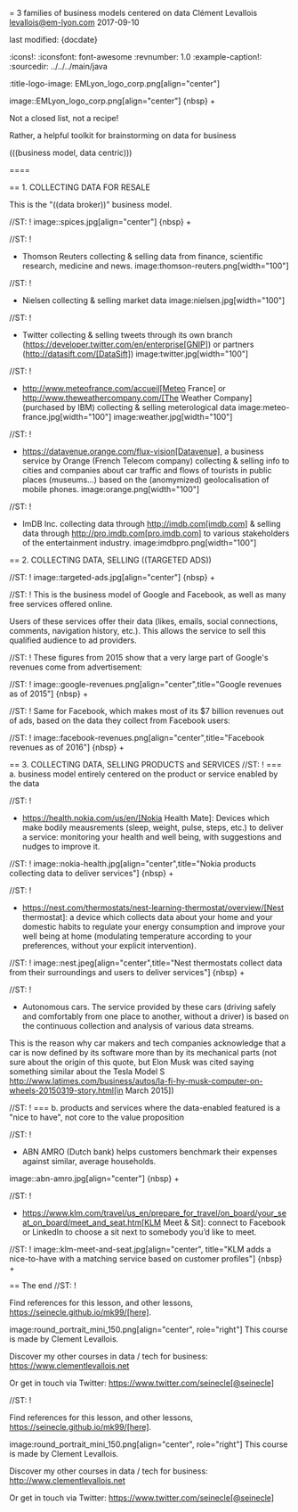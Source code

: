 = 3 families of business models centered on data
Clément Levallois <levallois@em-lyon.com>
2017-09-10

last modified: {docdate}

:icons!:
:iconsfont:   font-awesome
:revnumber: 1.0
:example-caption!:
:sourcedir: ../../../main/java

:title-logo-image: EMLyon_logo_corp.png[align="center"]

image::EMLyon_logo_corp.png[align="center"]
{nbsp} +

Not a closed list, not a recipe!

Rather, a helpful toolkit for brainstorming on data for business

(((business model, data centric)))

====

== 1. COLLECTING DATA FOR RESALE

This is the "((data broker))" business model.

//ST: !
image::spices.jpg[align="center"]
{nbsp} +

//ST: !
- Thomson Reuters collecting & selling data from finance, scientific research, medicine and news. image:thomson-reuters.png[width="100"]

//ST: !
- Nielsen collecting & selling market data image:nielsen.jpg[width="100"]

//ST: !
- Twitter collecting & selling tweets through its own branch (https://developer.twitter.com/en/enterprise[GNIP]) or partners (http://datasift.com/[DataSift]) image:twitter.jpg[width="100"]

//ST: !
- http://www.meteofrance.com/accueil[Meteo France] or http://www.theweathercompany.com/[The Weather Company] (purchased by IBM) collecting & selling meterological data image:meteo-france.jpg[width="100"] image:weather.jpg[width="100"]

//ST: !
- https://datavenue.orange.com/flux-vision[Datavenue], a business service by Orange (French Telecom company) collecting & selling info to cities and companies about car traffic and flows of tourists in public places (museums…) based on the (anomymized) geolocalisation of mobile phones. image:orange.png[width="100"]

//ST: !
- ImDB Inc. collecting data through http://imdb.com[imdb.com] & selling data through http://pro.imdb.com[pro.imdb.com] to various stakeholders of the entertainment industry. image:imdbpro.png[width="100"]

== 2. COLLECTING DATA, SELLING ((TARGETED ADS))

//ST: !
image::targeted-ads.jpg[align="center"]
{nbsp} +

//ST: !
This is the business model of Google and Facebook, as well as many free services offered online.

Users of these services offer their data (likes, emails, social connections, comments, navigation history, etc.).
This allows the service to sell this qualified audience to ad providers.

//ST: !
These figures from 2015 show that a very large part of Google's revenues come from advertisement:

//ST: !
image::google-revenues.png[align="center",title="Google revenues as of 2015"]
{nbsp} +

//ST: !
Same for Facebook, which makes most of its $7 billion revenues out of ads, based on the data they collect from Facebook users:

//ST: !
image::facebook-revenues.png[align="center",title="Facebook revenues as of 2016"]
{nbsp} +


== 3. COLLECTING DATA, SELLING PRODUCTS and SERVICES
//ST: !
=== a. business model entirely centered on the product or service enabled by the data

//ST: !
- https://health.nokia.com/us/en/[Nokia Health Mate]: Devices which make bodily meausrements (sleep, weight, pulse, steps, etc.) to deliver a service: monitoring your health and well being, with suggestions and nudges to improve it.

//ST: !
image::nokia-health.jpg[align="center",title="Nokia products collecting data to deliver services"]
{nbsp} +

//ST: !
- https://nest.com/thermostats/nest-learning-thermostat/overview/[Nest thermostat]: a device which collects data about your home and your domestic habits to regulate your energy consumption and improve your well being at home (modulating temperature according to your preferences, without your explicit intervention).

//ST: !
image::nest.jpeg[align="center",title="Nest thermostats collect data from their surroundings and users to deliver services"]
{nbsp} +

//ST: !
- Autonomous cars. The service provided by these cars (driving safely and comfortably from one place to another, without a driver) is based on the continuous collection and analysis of various data streams.

This is the reason why car makers and tech companies acknowledge that a car is now defined by its software more than by its mechanical parts (not sure about the origin of this quote, but Elon Musk was cited saying something similar about the Tesla Model S http://www.latimes.com/business/autos/la-fi-hy-musk-computer-on-wheels-20150319-story.html[in March 2015])

//ST: !
=== b. products and services where the data-enabled featured is a "nice to have", not core to the value proposition

//ST: !
- ABN AMRO (Dutch bank) helps customers benchmark their expenses against similar, average households.

image::abn-amro.jpg[align="center"]
{nbsp} +

//ST: !
- https://www.klm.com/travel/us_en/prepare_for_travel/on_board/your_seat_on_board/meet_and_seat.htm[KLM Meet & Sit]: connect to Facebook or LinkedIn to choose a sit next to somebody you’d like to meet.

//ST: !
image::klm-meet-and-seat.jpg[align="center", title="KLM adds a nice-to-have with a matching service based on customer profiles"]
{nbsp} +


== The end
//ST: !

Find references for this lesson, and other lessons, https://seinecle.github.io/mk99/[here].

image:round_portrait_mini_150.png[align="center", role="right"]
This course is made by Clement Levallois.

Discover my other courses in data / tech for business: https://www.clementlevallois.net

Or get in touch via Twitter: https://www.twitter.com/seinecle[@seinecle]

//ST: !

Find references for this lesson, and other lessons, https://seinecle.github.io/mk99/[here].

image:round_portrait_mini_150.png[align="center", role="right"]
This course is made by Clement Levallois.

Discover my other courses in data / tech for business: http://www.clementlevallois.net

Or get in touch via Twitter: https://www.twitter.com/seinecle[@seinecle]
